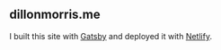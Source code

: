 ## dillonmorris.me

I built this site with <a href="https://www.gatsbyjs.org/" target="blank">Gatsby</a> and deployed it with <a href="https://www.netlify.com/">Netlify</a>. 
